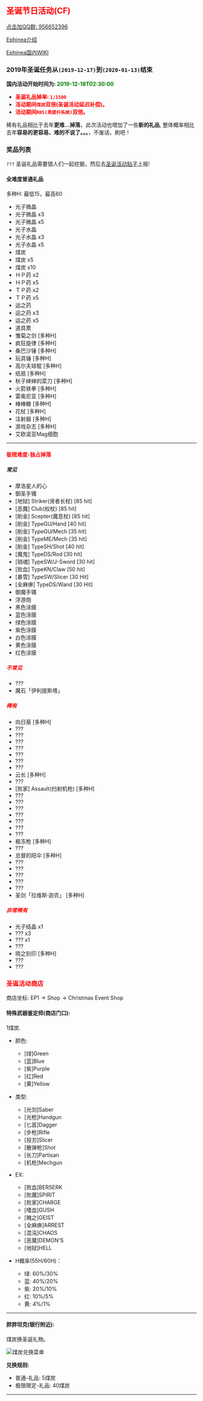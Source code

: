 ## <span style="color:red">圣诞节日活动(CF)</span>

<div>
    <a target="_blank"
       href="//shang.qq.com/wpa/qunwpa?idkey=95996b984b761d905d2d05e0ce765fa9ff720cfa9e6dbcde50fd179cd8867808">点击加QQ群: 956652396</a>
</div>

[Ephinea介绍](https://ephinea4haven.github.io/ephinea.html)

[Ephinea国内WIKI](https://ephinea4haven.github.io)

### 2019年圣诞任务从`(2019-12-17)`到`(2020-01-13)`结束

**国内活动开始时间为: <span style="color:green">2019-12-18T02:30:00</span>**

- <span style="font-weight: bolder;color:red">圣诞礼品掉率: `1/1500` </span>
- <span style="font-weight: bolder;color:red">活动期间`煤炭`双倍(圣诞活动延迟补偿)。</span>
- <span style="font-weight: bolder;color:red">活动期间`RBS(周提升系统)`双倍。</span>

稀有礼品相比于去年**更难...掉落**，此次活动也增加了一些**新的礼品**, 
整体概率相比去年**容易的更容易、难的不说了。。。**，不废话，刷吧！

### 奖品列表
 `???` 圣诞礼品需要猎人们一起挖掘，然后去[圣诞活动贴子](https://www.pioneer2.net/community/threads/ephinea-christmas-2019.16501)上报!
 
#### 全难度普通礼品
 多种H: 最低15，最高60
 
* 光子微晶
* 光子微晶 x3
* 光子微晶 x5
* 光子水晶
* 光子水晶 x3
* 光子水晶 x5
* 煤炭
* 煤炭 x5
* 煤炭 x10
* ＨＰ药 x2
* ＨＰ药 x5
* ＴＰ药 x2
* ＴＰ药 x5
* 运之药
* 运之药 x3
* 运之药 x5
* 道具票
* 雏菊之剑 [多种H]
* 疯狂旋律 [多种H]
* 桑巴沙锤 [多种H]
* 玩具锤 [多种H]
* 高尔夫球棍 [多种H]
* 纸扇 [多种H]
* 秋子婶婶的菜刀 [多种H]
* 火箭铁拳 [多种H]
* 雷奥尼亚 [多种H]
* 棒棒糖 [多种H]
* 花杖 [多种H]
* 注射器 [多种H]
* 游戏杂志 [多种H]
* 艾欧诺亚Mag细胞

--- 

#### <span style="color:red">极限难度-独占掉落</span>

##### 常见

* 摩洛星人的心
* 御圣手镯
* [地狱] Striker(贤者长杖) [85 hit]
* [恶魔] Club(权杖) [85 hit]
* [削金] Scepter(魔息杖) [85 hit]
* [削金] TypeGU/Hand [40 hit]
* [削金] TypeGU/Mech [35 hit]
* [削金] TypeME/Mech [35 hit]
* [削金] TypeSH/Shot [40 hit]
* [魔鬼] TypeDS/Rod [30 hit]
* [销魂] TypeSW/J-Sword [30 hit]
* [败血] TypeKN/Claw [50 hit]
* [暴雪] TypeSW/Slicer [30 Hit]
* [全麻痹] TypeDS/Wand [30 Hit]
* 御魔手镯
* 浮游炮
* 黑色涂膜
* 蓝色涂膜
* 绿色涂膜
* 紫色涂膜
* 白色涂膜
* 黄色涂膜
* 红色涂膜

##### <span style="color:red">不常见</span>

* ???
* 魔石「伊利提斯塔」

##### <span style="color:red">稀有</span>

* 向日葵 [多种H]
* ???
* ???
* ???
* ???
* ???
* ???
* ???
* 云长 [多种H]
* ???
* [败家] Assault(扫射机枪) [多种H]
* ???
* ???
* ???
* ???
* ???
* ???
* ???
* 极冻枪 [多种H]
* ???
* 总督的阳伞 [多种H]
* ???
* ???
* ???
* ???
* ???
* 圣剑「拉维斯·迦农」 [多种H]


##### <span style="color:red">非常稀有</span>

* 光子结晶 x1
* ??? x3
* ??? x1
* ??? 
* 晓之刻印 [多种H]
* ???
* ???

### <span style="color:red">圣诞活动商店</span>
   商店坐标: EP1 -> Shop -> Christmas Event Shop

#### 特殊武器鉴定师(商店门口):

   1煤炭.

- 颜色: 
    - [绿]Green
    - [蓝]Blue
    - [紫]Purple
    - [红]Red
    - [黄]Yellow
- 类型: 
    - [光剑]Saber
    - [光枪]Handgun
    - [匕首]Dagger
    - [步枪]Rifle
    - [投刃]Slicer
    - [散弹枪]Shot
    - [长刀]Partisan
    - [机枪]Mechgun
- EX: 
    - [败血]BERSERK
    - [败魔]SPIRIT
    - [败家]CHARGE
    - [嗜血]GUSH
    - [魄之]GEIST
    - [全麻痹]ARREST
    - [混沌]CHAOS
    - [恶魔]DEMON'S
    - [地狱]HELL

- H概率(55H/60H)：

   - 绿: 60%/30%
   - 蓝: 40%/20%
   - 紫: 20%/10%
   - 红: 10%/5%
   - 黄: 4%/1%

--- 

#### 胖胖坦克(银行附近):

   煤炭换圣诞礼物。
   
   ![煤炭兑换菜单](../static/img/coalexchange.png)

**兑换规则:**

- 普通-礼品: 5煤炭
- 极限限定-礼品: 40煤炭

---








